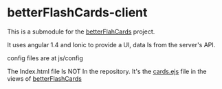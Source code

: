 # betterFlashCards-client

This is a submodule for the [betterFlahCards](https://github.com/razawi/betterFlahCards) project.

It uses angular 1.4 and Ionic to provide a UI, data Is from the server's API.

config files are at js/config


The Index.html file Is NOT In the repository. It's the [cards.ejs](https://github.com/razawi/betterFlashCards/blob/master/views/cards.ejs) file in the views of [betterFlashCards](https://github.com/razawi/betterFlahCards)